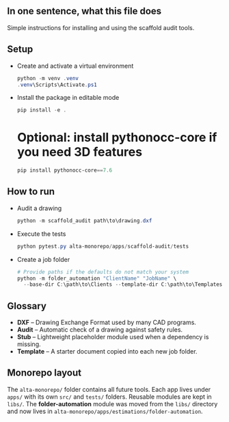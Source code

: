 ## In one sentence, what this file does
Simple instructions for installing and using the scaffold audit tools.

## Setup

- Create and activate a virtual environment
  ```powershell
  python -m venv .venv
  .venv\Scripts\Activate.ps1
  ```
- Install the package in editable mode
  ```powershell
  pip install -e .
  ```
  # Optional: install pythonocc-core if you need 3D features
  ```powershell
  pip install pythonocc-core==7.6
  ```

## How to run

- Audit a drawing
  ```powershell
  python -m scaffold_audit path\to\drawing.dxf
  ```
- Execute the tests
  ```powershell
  python pytest.py alta-monorepo/apps/scaffold-audit/tests
  ```
- Create a job folder
  ```powershell
  # Provide paths if the defaults do not match your system
  python -m folder_automation "ClientName" "JobName" \
    --base-dir C:\path\to\Clients --template-dir C:\path\to\Templates
  ```

## Glossary

- **DXF** – Drawing Exchange Format used by many CAD programs.
- **Audit** – Automatic check of a drawing against safety rules.
- **Stub** – Lightweight placeholder module used when a dependency is missing.
- **Template** – A starter document copied into each new job folder.

## Monorepo layout

The `alta-monorepo/` folder contains all future tools. Each app lives under `apps/` with its own `src/` and `tests/` folders. Reusable modules are kept in `libs/`.
The **folder-automation** module was moved from the `libs/` directory and now lives in `alta-monorepo/apps/estimations/folder-automation`.
